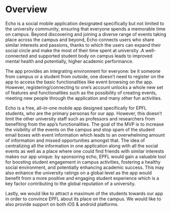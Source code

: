 # Overview

Echo is a social mobile application designated specifically but not limited to the university community, ensuring that everyone spends a memorable time on campus. Beyond discovering and joining a diverse range of events taking place across the campus and beyond, Echo connects users who share similar interests and passions, thanks to which the users can expand their social circle and make the most of their time spent at university .A well-connected and supported student body on campus leads to improved mental health and potentially, higher academic performance.

The app provides an integrating environment for everyone: be it someone from campus or a student from outside, one doesn’t need to register on the app to access the basic functionalities like event browsing on the app. However, registering/connecting to one’s account unlocks a whole new set of features and functionalities such as the possibility of creating events, meeting new people through the application and many other fun activities. 

Echo is a free, all-in-one mobile app designed specifically for EPFL students, who are the primary personas for our app. However, this doesn’t limit the other university staff such as professors and researchers from benefiting from the app’s functionalities. The goal of the MVP is to increase the visibility of the events on the campus and stop spam of the student email boxes with event information which leads to an overwhelming amount of information and missed opportunities amongst that. The idea of centralizing all the information in one application along with all the social events as well as a place where one could find friends with similar interests makes our app unique: by sponsoring echo, EPFL would gain a valuable tool for boosting student engagement in campus activities, fostering a healthy social environment, and potentially enhancing academic success. This may also enhance the university ratings on a global level as the app would benefit from a more positive and engaging student experience which is a key factor contributing to the global reputation of a university. 

Lastly, we would like to attract a maximum of the students towards our app in order to convince EPFL about its place on the campus. We would like to also provide support on both iOS & android platforms.

